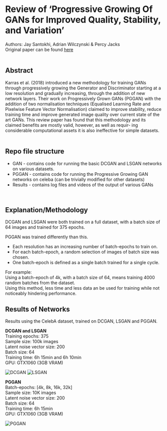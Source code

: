 # Review of ‘Progressive Growing Of GANs for Improved Quality, Stability, and Variation’
Authors: Jay Santokhi, Adrian Wilczynski & Percy Jacks<br />
Original paper can be found [here](https://openreview.net/forum?id=Hk99zCeAb)
<br />
<br />

## Abstract
Karras et al. (2018) introduced a new methodology for training GANs through progressively growing the Generator and Discriminator starting at a low resolution and gradually increasing, through the addition of new network layers. Their work on Progressively Grown GANs (PGGAN) with the addition of two normalisation techniques (Equalised Learning Rate and Pixelwise Feature Vector Normalisation) claimed to improve stability, reduce training time and improve generated image quality over current state of the art GANs. This review paper has found that this methodology and its claimed benefits are mostly valid, however, as well as requir- ing considerable computational assets it is also ineffective for simple datasets.
<br />
<br />

## Repo file structure
* GAN - contains code for running the basic DCGAN and LSGAN networks on various datasets.
* PGGAN - contains code for running the Progressive Growing GAN networks on celeba (can be trivially modified for other datasets)
* Results - contains log files and videos of the output of various GANs
<br />

## Explanation/Methodology
DCGAN and LSGAN were both trained on a full dataset, with a batch size of 64 images and trained for 375 epochs.

PGGAN was trained differently than this.
* Each resolution has an increasing number of batch-epochs to train on.
* For each batch-epoch, a random selection of images of batch size was chosen.
* One batch-epoch is defined as a single batch trained for a single cycle.

For example:<br />
Using a batch-epoch of 4k, with a batch size of 64, means training 4000 random batches from the dataset.<br />
Using this method, less time and less data an be used for training while not noticeably hindering performance.
<br />

## Results of Networks
Results using the CelebA dataset, trained on DCGAN, LSGAN and PGGAN.

**DCGAN and LSGAN**<br />
Training epochs: 375<br />
Sample size: 100k images<br />
Latent noise vector size: 200<br />
Batch size: 64<br />
Training time: 6h 15min and 6h 10min<br />
GPU: GTX1060 (3GB VRAM)

![DCGAN](/Results/CelebA/dcgan_celeba32.gif) ![LSGAN](/Results/CelebA/lsgan_celeba32.gif)

**PGGAN**<br />
Batch-epochs: [4k, 8k, 16k, 32k]<br />
Sample size: 10K images<br />
Latent noise vector size: 200<br />
Batch size: 64<br />
Training time: 6h 15min<br />
GPU: GTX1060 (3GB VRAM)

![PGGAN](/Results/CelebA/pggan_celeba32.gif)

